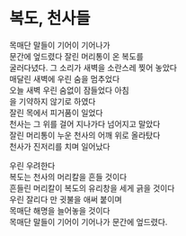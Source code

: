 # 복도, 천사들

목매단 말들이 기어이 기어나가  
문간에 엎드렸다 잘린 머리통이 온 복도를  
굴러다녔다. 그 소리가 새벽을 소란스레 찢어 놓았다  
매달린 새벽에 우린 숨을 멈추었다  
오늘 새벽 우린 숨없이 잠들었다 아침  
을 기약하지 않기로 하였다  
잘린 목에서 피거품이 일었다  
천사는 그 위를 걸어 지나가다 넘어지고 말았다  
잘린 머리통이 누운 천사의 어깨 위로 올라탔다  
천사가 진저리를 치며 일어났다

우린 우려한다  
복도는 천사의 머리칼을 흔들 것이다  
흔들린 머리칼이 복도의 유리창을 세게 긁을 것이다  
우린 잘리다 만 귓불을 애써 붙이며  
목매단 해명을 늘어놓을 것이다  
목매단 말들이 기어이 기어나가 문간에 엎드렸다.
